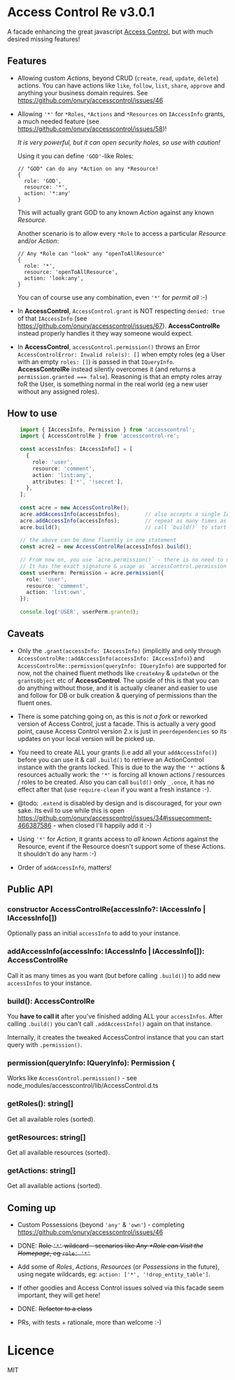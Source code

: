 # Access Control Re v3.0.1

A facade enhancing the great javascript [Access Control](https://onury.io/accesscontrol), but with much desired missing features!

## Features 

- Allowing custom *Actions*, beyond CRUD (`create`, `read`, `update`, `delete`) actions. You can have actions like `like`, `follow`, `list`, `share`, `approve` and anything your business domain requires. See https://github.com/onury/accesscontrol/issues/46

- Allowing `'*'` for `*Roles`, `*Actions` and `*Resources` on `IAccessInfo` grants, a much needed feature (see https://github.com/onury/accesscontrol/issues/58)!
  
  *It is very powerful, but it can open security holes, so use with caution!*
  
  Using it you can define `'GOD'`-like Roles: 

       
      // "GOD" can do any *Action on any *Resource!
      { 
        role: 'GOD', 
        resource: '*',
        action: '*:any'
      }
      
  This will actually grant GOD to any known *Action* against any known *Resource*.
  
  Another scenario is to allow every `*Role` to access a particular *Resource* and/or *Action*:
  
  
      // Any *Role can "look" any "openToAllResource"
      {
        role: '*',
        resource: 'openToAllResource',
        action: 'look:any',
      }
      
  You can of course use any combination, even `'*'` for *permit all* :-)
  
- In **AccessControl**, `AccessControl.grant` is NOT respecting `denied: true` of that `IAccessInfo` (see https://github.com/onury/accesscontrol/issues/67). **AccessControlRe** instead properly handles it they way someone would expect.     
  
- In **AccessControl**, `accessControl.permission()` throws an Error `AccessControlError: Invalid role(s): []` when empty roles (eg a User with an empty `roles: []`) is passed in that `IQueryInfo`.
 **AccessControlRe** instead silently overcomes it (and returns a `permission.granted === false`). Reasoning is that an empty roles array foR the User, is something normal in the real world (eg a new user without any assigned roles).
   
## How to use

```typescript
    import { IAccessInfo, Permission } from 'accesscontrol';
    import { AccessControlRe } from 'accesscontrol-re';
    
    const accessInfos: IAccessInfo[] = [
      {
        role: 'user',
        resource: 'comment',
        action: 'list:any',
        attributes: ['*', '!secret'],
      },
    ];
    
    const acre = new AccessControlRe();
    acre.addAccessInfo(accessInfos);        // also accepts a single IAccessInfo
    acre.addAccessInfo(accessInfos);        // repeat as many times as needed
    acre.build();                           // call `build()` to start querying (only `_.once` per instance)!
    
    // the above can be done fluently in one statement
    const acre2 = new AccessControlRe(accessInfos).build();
    
    // From now on, you use `acre.permission()` - there is no need to use anything else from AccessControl :-)
    // It has the exact signature & usage as `accessControl.permission` (it delegates to it) and also returns a `Permission`
    const userPerm: Permission = acre.permission({
      role: 'user',
      resource: 'comment',
      action: 'list:own',
    });
    
    console.log('USER', userPerm.granted);
```
    
## Caveats

- Only the `.grant(accessInfo: IAccessInfo)` (implicitly and only through `AccessControlRe::addAccessInfo(accessInfo: IAccessInfo)`) and `AccessControlRe::permission(queryInfo: IQueryInfo)` are supported for now, not the chained fluent methods like `createAny` & `updateOwn` or the `grantsObject` etc of **AccessControl**. The upside of this is that you can do anything without those, and it is actually cleaner and easier to use and follow for DB or bulk creation & querying of permissions than the fluent ones. 

- There is some patching going on, as this is *not a fork* or reworked version of Access Control, just a facade. This is actually a very good point, cause Access Control version 2.x is just in `peerdependencies` so its updates on your local version will be picked up.

- You need to create ALL your grants (i.e add all your `addAccessInfo()`) before you can use it & call `.build()` to retrieve an ActionControl instance with the grants locked. This is due to the way the `'*'` actions & resources actually work: the `'*'` is forcing all known actions / resources / roles to be created. Also you can call `build()` only `_.once`, it has no effect after that (use `require-clean` if you want a fresh instance :-).  

- @todo: `.extend` is disabled by design and is discouraged, for your own sake. Its evil to use while this is open https://github.com/onury/accesscontrol/issues/34#issuecomment-466387586 - when closed I'll happily add it :-) 

- Using `'*'` for *Action*, it grants access to *all known Actions* against the Resource, event if the Resource doesn't support some of these Actions. It shouldn't do any harm :-)

- Order of `addAccessInfo`, matters!

## Public API

### constructor AccessControlRe(accessInfo?: IAccessInfo | IAccessInfo[])

Optionally pass an initial `accessInfo` to add to your instance.

### addAccessInfo(accessInfo: IAccessInfo | IAccessInfo[]): AccessControlRe

Call it as many times as you want (but before calling `.build()`) to add new `accessInfos` to your instance. 

### build(): AccessControlRe

You **have to call it** after you've finished adding ALL your `accessInfos`. After calling `.build()` you can't call `.addAccessInfo()` again on that instance.  

Internally, it creates the tweaked AccessControl instance that you can start query with `.permission()`.   

### permission(queryInfo: IQueryInfo): Permission {

Works like `AccessControl.permission()` - see node_modules/accesscontrol/lib/AccessControl.d.ts

###  getRoles(): string[]

Get all available roles (sorted).
   
### getResources: string[]

Get all available resources (sorted).

### getActions: string[]

Get all available actions (sorted).

## Coming up

- Custom Possessions (beyond `'any'` & `'own'`) - completing https://github.com/onury/accesscontrol/issues/46

- DONE: ~~Role `'*'` wildcard - scenarios like _Any *Role can Visit the Homepage_, eg `role: '*'`~~

- Add some of *Roles*, *Actions*, *Resources* (or *Possessions* in the future), using negate wildcards, eg: `action: ['*', '!drop_entity_table']`. 

- If other goodies and Access Control issues solved via this facade seem important, they will get here!

- DONE: ~~Refactor to a class~~
 
- PRs, with tests + rationale, more than welcome :-)

# Licence

MIT
